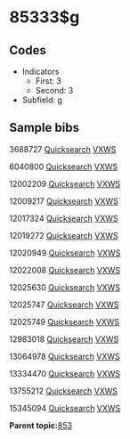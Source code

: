 # 85333$g

## Codes

-   Indicators
    -   First: 3
    -   Second: 3
-   Subfield: g

## Sample bibs

3688727 [Quicksearch](https://search.library.yale.edu/catalog/3688727) [VXWS](http://prodorbis.library.yale.edu:7014/vxws/GetHoldingsService?bibId=3688727)

6040800 [Quicksearch](https://search.library.yale.edu/catalog/6040800) [VXWS](http://prodorbis.library.yale.edu:7014/vxws/GetHoldingsService?bibId=6040800)

12002209 [Quicksearch](https://search.library.yale.edu/catalog/12002209) [VXWS](http://prodorbis.library.yale.edu:7014/vxws/GetHoldingsService?bibId=12002209)

12009217 [Quicksearch](https://search.library.yale.edu/catalog/12009217) [VXWS](http://prodorbis.library.yale.edu:7014/vxws/GetHoldingsService?bibId=12009217)

12017324 [Quicksearch](https://search.library.yale.edu/catalog/12017324) [VXWS](http://prodorbis.library.yale.edu:7014/vxws/GetHoldingsService?bibId=12017324)

12019272 [Quicksearch](https://search.library.yale.edu/catalog/12019272) [VXWS](http://prodorbis.library.yale.edu:7014/vxws/GetHoldingsService?bibId=12019272)

12020949 [Quicksearch](https://search.library.yale.edu/catalog/12020949) [VXWS](http://prodorbis.library.yale.edu:7014/vxws/GetHoldingsService?bibId=12020949)

12022008 [Quicksearch](https://search.library.yale.edu/catalog/12022008) [VXWS](http://prodorbis.library.yale.edu:7014/vxws/GetHoldingsService?bibId=12022008)

12025630 [Quicksearch](https://search.library.yale.edu/catalog/12025630) [VXWS](http://prodorbis.library.yale.edu:7014/vxws/GetHoldingsService?bibId=12025630)

12025747 [Quicksearch](https://search.library.yale.edu/catalog/12025747) [VXWS](http://prodorbis.library.yale.edu:7014/vxws/GetHoldingsService?bibId=12025747)

12025749 [Quicksearch](https://search.library.yale.edu/catalog/12025749) [VXWS](http://prodorbis.library.yale.edu:7014/vxws/GetHoldingsService?bibId=12025749)

12983018 [Quicksearch](https://search.library.yale.edu/catalog/12983018) [VXWS](http://prodorbis.library.yale.edu:7014/vxws/GetHoldingsService?bibId=12983018)

13064978 [Quicksearch](https://search.library.yale.edu/catalog/13064978) [VXWS](http://prodorbis.library.yale.edu:7014/vxws/GetHoldingsService?bibId=13064978)

13334470 [Quicksearch](https://search.library.yale.edu/catalog/13334470) [VXWS](http://prodorbis.library.yale.edu:7014/vxws/GetHoldingsService?bibId=13334470)

13755212 [Quicksearch](https://search.library.yale.edu/catalog/13755212) [VXWS](http://prodorbis.library.yale.edu:7014/vxws/GetHoldingsService?bibId=13755212)

15345094 [Quicksearch](https://search.library.yale.edu/catalog/15345094) [VXWS](http://prodorbis.library.yale.edu:7014/vxws/GetHoldingsService?bibId=15345094)

**Parent topic:**[853](../../tags/853/853.md)

